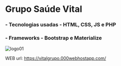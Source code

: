 # Grupo Saúde Vital
### - Tecnologias usadas - HTML, CSS, JS e PHP
### - Frameworks - Bootstrap e Materialize
![logo01](https://user-images.githubusercontent.com/83316390/168494708-21dab0ad-b1a0-48fb-9d39-1aef575c5c60.png)

WEB url:
https://vitalgrupo.000webhostapp.com/
